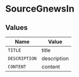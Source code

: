 # SourceGnewsIn


## Values

| Name          | Value         |
| ------------- | ------------- |
| `TITLE`       | title         |
| `DESCRIPTION` | description   |
| `CONTENT`     | content       |